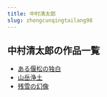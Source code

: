 ```yaml
---
title: 中村清太郎
slug: zhongcunqingtailang98
---
```


## 中村清太郎の作品一覧

- [ある偃松の独白](aruyansongnodubaia6)
- [山岳浄土](shanyuejingtu41)
- [残雪の幻像](canxuenohuanxiang3f)
